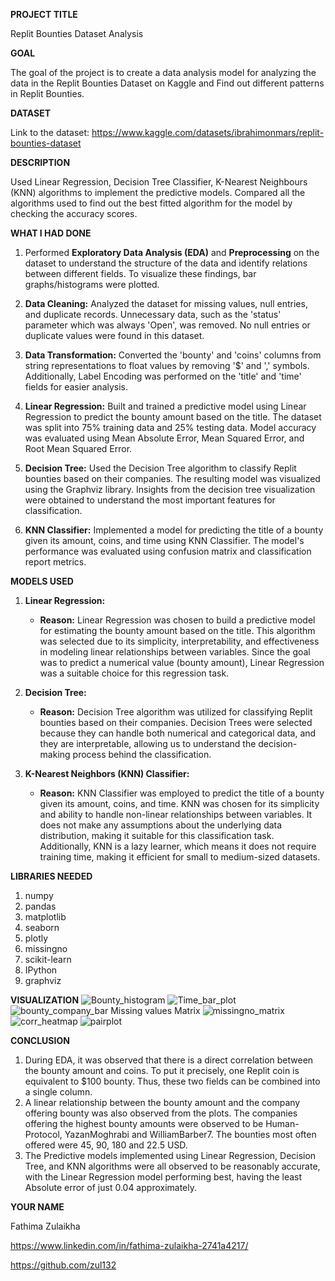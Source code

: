 **PROJECT TITLE**

Replit Bounties Dataset Analysis

**GOAL**

The goal of the project is to create a data analysis model for analyzing the data in the Replit Bounties Dataset on Kaggle and Find out different patterns in Replit Bounties.

**DATASET**

Link to the dataset: https://www.kaggle.com/datasets/ibrahimonmars/replit-bounties-dataset

**DESCRIPTION**

Used Linear Regression, Decision Tree Classifier, K-Nearest Neighbours (KNN) algorithms to implement the predictive models. Compared all the algorithms used to find out the best fitted algorithm for the model by checking the accuracy scores.

**WHAT I HAD DONE**

1. Performed **Exploratory Data Analysis (EDA)** and **Preprocessing** on the dataset to understand the structure of the data and identify relations between different fields. To visualize these findings, bar graphs/histograms were plotted.

2. **Data Cleaning:** Analyzed the dataset for missing values, null entries, and duplicate records. Unnecessary data, such as the 'status' parameter which was always 'Open', was removed. No null entries or duplicate values were found in this dataset.

3. **Data Transformation:** Converted the 'bounty' and 'coins' columns from string representations to float values by removing '$' and ',' symbols. Additionally, Label Encoding was performed on the 'title' and 'time' fields for easier analysis.

4. **Linear Regression:** Built and trained a predictive model using Linear Regression to predict the bounty amount based on the title. The dataset was split into 75% training data and 25% testing data. Model accuracy was evaluated using Mean Absolute Error, Mean Squared Error, and Root Mean Squared Error.

5. **Decision Tree:** Used the Decision Tree algorithm to classify Replit bounties based on their companies. The resulting model was visualized using the Graphviz library. Insights from the decision tree visualization were obtained to understand the most important features for classification.

6. **KNN Classifier:** Implemented a model for predicting the title of a bounty given its amount, coins, and time using KNN Classifier. The model's performance was evaluated using confusion matrix and classification report metrics.

**MODELS USED**

1. **Linear Regression:**
   - **Reason:** Linear Regression was chosen to build a predictive model for estimating the bounty amount based on the title. This algorithm was selected due to its simplicity, interpretability, and effectiveness in modeling linear relationships between variables. Since the goal was to predict a numerical value (bounty amount), Linear Regression was a suitable choice for this regression task.

2. **Decision Tree:**
   - **Reason:** Decision Tree algorithm was utilized for classifying Replit bounties based on their companies. Decision Trees were selected because they can handle both numerical and categorical data, and they are interpretable, allowing us to understand the decision-making process behind the classification.

3. **K-Nearest Neighbors (KNN) Classifier:**
   - **Reason:** KNN Classifier was employed to predict the title of a bounty given its amount, coins, and time. KNN was chosen for its simplicity and ability to handle non-linear relationships between variables. It does not make any assumptions about the underlying data distribution, making it suitable for this classification task. Additionally, KNN is a lazy learner, which means it does not require training time, making it efficient for small to medium-sized datasets.

**LIBRARIES NEEDED**

1. numpy
2. pandas
3. matplotlib
4. seaborn
5. plotly
6. missingno
7. scikit-learn
8. IPython
9. graphviz

**VISUALIZATION**
![Bounty_histogram](https://github.com/zul132/ML-Crate/assets/98112914/96edc5bc-b06d-4ae7-b149-26e021aa3640)
![Time_bar_plot](https://github.com/zul132/ML-Crate/assets/98112914/4733f9b8-4e58-4bfd-9fd3-56b0506e375f)
![bounty_company_bar](https://github.com/zul132/ML-Crate/assets/98112914/cea09489-a0e0-46b3-9617-4cc565e9cf8f) 
Missing values Matrix
![missingno_matrix](https://github.com/zul132/ML-Crate/assets/98112914/a72f849e-bfed-4166-ac04-7d3251e952a3) 
![corr_heatmap](https://github.com/zul132/ML-Crate/assets/98112914/b5c66a87-30b2-4b19-83c6-66ff4519b68b) 
![pairplot](https://github.com/zul132/ML-Crate/assets/98112914/b1f5d0b0-ad85-4394-95a4-12adffa2be7b)


**CONCLUSION**

1. During EDA, it was observed that there is a direct correlation between the bounty amount and coins. To put it precisely, one Replit coin is equivalent to $100 bounty. Thus, these two fields can be combined into a single column.
2. A linear relationship between the bounty amount and the company offering bounty was also observed from the plots. The companies offering the highest bounty amounts were observed to be Human-Protocol, YazanMoghrabi and WilliamBarber7. The bounties most often offered were 45, 90, 180 and 22.5 USD.
3. The Predictive models implemented using Linear Regression, Decision Tree, and KNN algorithms were all observed to be reasonably accurate, with the Linear Regression model performing best, having the least Absolute error of just 0.04 approximately.

**YOUR NAME**

Fathima Zulaikha

https://www.linkedin.com/in/fathima-zulaikha-2741a4217/

https://github.com/zul132
